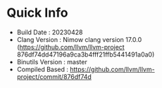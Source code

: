 # Quick Info
* Build Date : 20230428
* Clang Version : Nimow clang version 17.0.0 (https://github.com/llvm/llvm-project 876df74dd47196a9ca3b4fff21ffb5441491a0a0)
* Binutils Version : master
* Compiled Based : https://github.com/llvm/llvm-project/commit/876df74d

